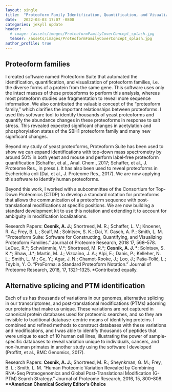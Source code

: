 ```yaml
---
layout: single
title:  "Proteoform Family Identification, Quantification, and Visualization"
date:   2022-03-03 17:07 -0800
categories: jekyll update
header:
  # image: /assets/images/ProteoformFamilyCoverConcept_splash.jpg
  teaser: /assets/images/ProteoformFamilyCoverConcept_splash.jpg
author_profile: true
---
```


## Proteoform families
I created software named Proteoform Suite that automated the identification, quantification, and visualization of proteoform families, i.e. the diverse forms of a protein from the same gene. This software uses only the intact masses of these proteoforms to perform this analysis, whereas most proteoform studies use fragmentation to reveal more sequence information. We also contributed the valuable concept of the “proteoform family,” which clarifies the important relationships between proteoforms. I used this software tool to identify thousands of yeast proteoforms and quantify the abundance changes in these proteoforms in response to salt stress. This revealed expected significant changes in acetylation and phosphorylation states of the SBH1 proteoform family and many new significant changes.

Beyond my study of yeast proteoforms, Proteoform Suite has been used to show we can expand identifications with top-down mass spectrometry by around 50% in both yeast and mouse and perform label-free proteoform quantification (Schaffer, et al., Anal. Chem., 2017; Schaffer, et al., J. Proteome Res., in press.). It has also been used to reveal proteoforms in Escherichia coli (Dai, et al., J. Proteome Res., 2017). We are now applying this software to identify human proteoforms.

Beyond this work, I worked with a subcommittee of the Consortium for Top-Down Proteomics (CTDP) to develop a standard notation for proteoforms that allows the communication of a proteoform sequence with post-translational modifications at specific positions. We are now building a standard development kit to use this notation and extending it to account for ambiguity in modification localizations.

Research Papers:
**Cesnik, A. J.**; Shortreed, M. R.; Schaffer, L. V.; Knoener, R. A.; Frey, B. L.; Scalf, M.; Solntsev, S. K.; Dai, Y. Gasch, A. P.; Smith, L. M. “Proteoform Suite: Software for Constructing, Quantifying, and Visualizing Proteoform Families.” Journal of Proteome Research, 2018 17, 568–578.
LeDuc, R.\*; Schwämmle, V.\*; Shortreed, M. R.\*; **Cesnik, A. J. \***; Solntsev, S. K.\*; Shaw, J.\*; Martin, M. J.; Vizcaíno, J. A.; Alpi, E.; Danis, P.; Kelleher, N. L.; Smith, L. M.; Ge, Y.; Agar, J. N.; Chamot-Rooke, J.; Loo, J.; Paša-Tolić, L.; Tsybin, Y. O. “ProForma: a Standard Proteoform Notation.” Journal of Proteome Research, 2018, 17, 1321–1325. \*Contributed equally.

## Alternative splicing and PTM identification
Each of us has thousands of variations in our genomes, alternative splicing in our transcriptomes, and post-translational modifications (PTMs) adorning our proteins that make us unique. These variations are not captured in canonical protein databases used for proteomic searches, and so they are invisible to traditional database-centric means of identifying proteins. I combined and refined methods to construct databases with these variations and modifications, and I was able to identify thousands of peptides that were unique to each of 10 human cell lines, illustrating the power of sample-specific databases to reveal variation unique to individuals, cancers, and non-human primates in another study using the software I developed (Proffitt, et al., BMC Genomics, 2017).

Research Papers:
**Cesnik, A. J.**; Shortreed, M. R.; Sheynkman, G. M.; Frey, B. L.; Smith, L. M. “Human Proteomic Variation Revealed by Combining RNA-Seq Proteogenomics and Global Post-Translational Modification (G-PTM) Search Strategy.” Journal of Proteome Research, 2016, 15, 800–808. **\*\*American Chemical Society Editor’s Choice**


